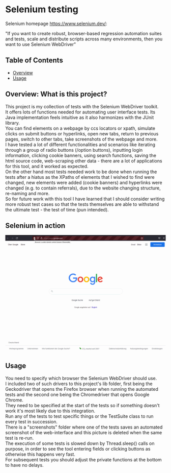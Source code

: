 # Selenium testing

Selenium homepage https://www.selenium.dev/:

"If you want to create robust, browser-based regression automation suites and tests, scale and distribute scripts across many environments, then you want to use Selenium WebDriver"


## Table of Contents
- [Overview](#overview-what-is-this-project)
- [Usage](#usage)


## Overview: What is this project?


This project is my collection of tests with the Selenium WebDriver toolkit.
<br>It offers lots of functions needed for automating user interface tests. Its Java implementation feels intuitive as it also harmonizes with the JUnit library.
<br>You can find elements on a webpage by ccs locators or xpath, simulate clicks on submit buttons or hyperlinks, open new tabs, return to previous pages, switch to other tabs, take screenshots of the webpage and more.
<br>I have tested a lot of different functionalities and scenarios like iterating through a group of radio buttons (/option buttons), 
inputting login information, clicking cookie banners, using search functions, saving the html source code, web-scraping other data - there are a lot of applications for this tool, and it worked as expected.
<br>On the other hand most tests needed work to be done when running the tests after a hiatus as the XPaths of elements that I wished to find were changed, new elements were added (cookie banners) and hyperlinks were changed (e.g. to contain referrals), due to the website changing structure, re-naming and more.
<br>So for future work with this tool I have learned that I should consider writing more robust test cases so that the tests themselves are able to withstand the ultimate test - the test of time (pun intended).

## Selenium in action

![Selenium in action](lib/selenium.gif)

## Usage

You need to specify which browser the Selenium WebDriver should use.
<br>I included two of such drivers to this project's lib folder, first being the Geckodriver that opens the Firefox browser when running the automated tests and the second one being the Chromedriver that opens Google Chrome.
<br>They need to be specified at the start of the tests so if something doesn't work it's most likely due to this integration.
<br>Run any of the tests to test specific things or the TestSuite class to run every test in succession.
<br>There is a "screenshots" folder where one of the tests saves an automated screenshot of the web-interface and this picture is deleted when the same test is re-run.
<br>The execution of some tests is slowed down by Thread.sleep() calls on purpose, in order to see the tool entering fields or clicking buttons as otherwise this happens very fast.
<br>For subsequent tests you should adjust the private functions at the bottom to have no delays. 
